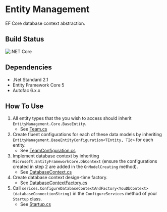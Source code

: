 # Entity Management

EF Core database context abstraction.

## Build Status

![.NET Core](https://github.com/TheMagnificent11/entity-management/workflows/.NET%20Core/badge.svg)

## Dependencies

- .Net Standard 2.1
- Entity Framework Core 5
- Autofac 6.x.x

## How To Use

1. All entity types that the you wish to access should inherit `EntityManagement.Core.BaseEntity`.
   - See [Team.cs](SampleApiWebApp/Domain/Team.cs)
2. Create fluent configurations for each of these data models by inheriting `EntityManagement.BaseEntityConfiguration<TEntity, TId>` for each entity.
   - See [TeamConfiguration.cs](SampleApiWebApp/Data/Configuration/TeamConfiguration.cs)
3. Implement database context by inheriting `Microsoft.EntityFrameworkCore.DbContext` (ensure the configurations created in step 2 are added in the `OnModelCreating` method).
   - See [DatabaseContext.cs](SampleApiWebApp/Data/DatabaseContext.cs)
4. Create database context design-time factory.
   - See [DatabaseContextFactory.cs](SampleApiWebApp/Data/DatabaseContextFactory.cs)
5. Call `serices.ConfigureDatabaseContextAndFactory<YouDbContext>(databaseConnectionString)` in the `ConfigureServices` method of your `Startup` class.
   - See [Startup.cs](SampleApiWebApp/Startup.cs)

